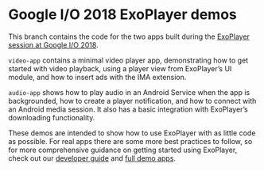 # Google I/O 2018 ExoPlayer demos

This branch contains the code for the two apps built during the [ExoPlayer session at Google I/O 2018](https://www.youtube.com/watch?v=svdq1BWl4r8).

`video-app` contains a minimal video player app, demonstrating how to get started with video playback, using a player view from ExoPlayer’s UI module, and how to insert ads with the IMA extension.

`audio-app` shows how to play audio in an Android Service when the app is backgrounded, how to create a player notification, and how to connect with an Android media session. It also has a basic integration with ExoPlayer’s downloading functionality.

These demos are intended to show how to use ExoPlayer with as little code as possible. For real apps there are some more best practices to follow, so for more comprehensive guidance on getting started using ExoPlayer, check out our [developer guide](https://google.github.io/ExoPlayer/guide.html) and [full demo apps](https://github.com/google/ExoPlayer/tree/release-v2/demos).
